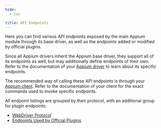 ```yaml
---
hide:
  - toc

title: API Endpoints
---
```


Here you can find various API endpoints exposed by the main Appium module through its base driver,
as well as the endpoints added or modified by official plugins.

Since all Appium drivers inherit the Appium base driver, they support all of its endpoints as well,
but may additionally define endpoints of their own. Refer to the documentation of your
[Appium driver](../../ecosystem/drivers.md) to learn about its specific endpoints.

The recommended way of calling these API endpoints is through your [Appium client](../../ecosystem/clients.md).
Refer to the documentation of your client for the exact commands used to invoke specific endpoints.

All endpoint listings are grouped by their protocol, with an additional group for plugin endpoints:

* [WebDriver Protocol](./webdriver.md)
* [Endpoints Used by Official Plugins](./plugins.md)
